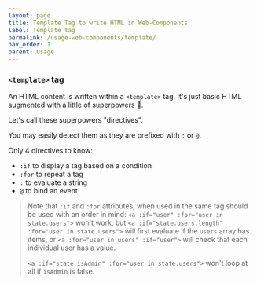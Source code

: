 ```yaml
---
layout: page
title: Template Tag to write HTML in Web-Components
label: Template tag
permalink: /usage-web-components/template/
nav_order: 1
parent: Usage
---
```


### `<template>` tag

An HTML content is written within a `<template>` tag.
It's just basic HTML augmented with a little of superpowers 🦸.

Let's call these superpowers "directives".

You may easily detect them as they are prefixed with `:` or `@`.

Only 4 directives to know:

- `:if` to display a tag based on a condition
- `:for` to repeat a tag
- `:` to evaluate a string
- `@` to bind an event

> Note that `:if` and `:for` attributes, when used in the same tag should be used
> with an order in mind: `<a :if="user" :for="user in state.users">` won't work,
> but `<a :if="state.users.length" :for="user in state.users">` will first evaluate if the `users` array has items,
> or `<a :for="user in users" :if="user">` will check that each individual user has a value.
>
> `<a :if="state.isAdmin" :for="user in state.users">` won't loop at all if `isAdmin` is false.
